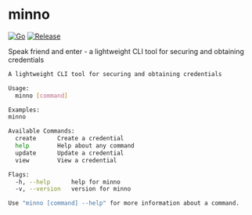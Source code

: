 # minno

[![Go](https://github.com/engmtcdrm/minno/actions/workflows/build.yml/badge.svg)](https://github.com/engmtcdrm/minno/actions/workflows/build.yml)
[![Release](https://img.shields.io/github/v/release/engmtcdrm/minno.svg?label=Latest%20Release)](https://github.com/engmtcdrm/minno/releases/latest)

Speak friend and enter - a lightweight CLI tool for securing and obtaining credentials

```sh
A lightweight CLI tool for securing and obtaining credentials

Usage:
  minno [command]

Examples:
minno

Available Commands:
  create      Create a credential
  help        Help about any command
  update      Update a credential
  view        View a credential

Flags:
  -h, --help      help for minno
  -v, --version   version for minno

Use "minno [command] --help" for more information about a command.
```
